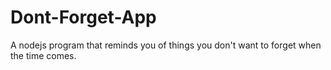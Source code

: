 # Dont-Forget-App
A nodejs program that reminds you of things you don't want to forget when the time comes.
